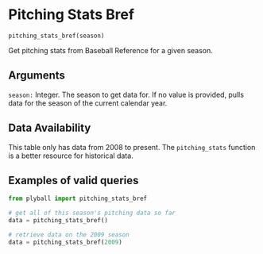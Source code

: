 # Pitching Stats Bref

`pitching_stats_bref(season)`

Get pitching stats from Baseball Reference for a given season. 

## Arguments
`season:` Integer. The season to get data for. If no value is provided, pulls data for the season of the current calendar year. 

## Data Availability
This table only has data from 2008 to present. The `pitching_stats` function is a better resource for historical data. 

## Examples of valid queries

```python
from plyball import pitching_stats_bref

# get all of this season's pitching data so far
data = pitching_stats_bref()

# retrieve data on the 2009 season
data = pitching_stats_bref(2009)
```

